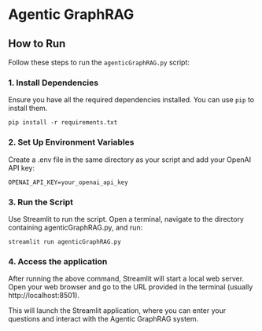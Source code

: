# Agentic GraphRAG

## How to Run

Follow these steps to run the `agenticGraphRAG.py` script:

### 1. Install Dependencies

Ensure you have all the required dependencies installed. You can use `pip` to install them. 

```
pip install -r requirements.txt
```

### 2. Set Up Environment Variables
Create a .env file in the same directory as your script and add your OpenAI API
key:

```
OPENAI_API_KEY=your_openai_api_key
```

### 3. Run the Script

Use Streamlit to run the script. Open a terminal, navigate to the directory
containing agenticGraphRAG.py, and run:

```
streamlit run agenticGraphRAG.py
```


### 4. Access the application

After running the above command, Streamlit will start a local web server. Open
your web browser and go to the URL provided in the terminal (usually
http://localhost:8501).

This will launch the Streamlit application, where you can enter your questions
and interact with the Agentic GraphRAG system.